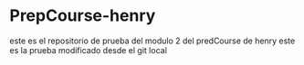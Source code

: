 # PrepCourse-henry
este es el repositorio de prueba del modulo 2 del predCourse de henry
este es la prueba modificado desde el git local